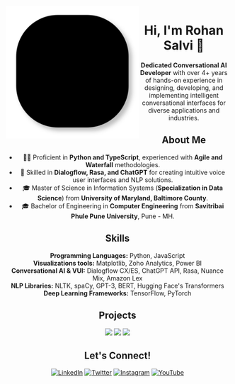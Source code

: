 <br />

<img src="lines.svg" align="left" width="300" />

<div align="center">
  <h1>Hi, I'm Rohan Salvi 👋</h1>
  <p><strong>Dedicated Conversational AI Developer</strong> with over 4+ years of hands-on experience in designing, developing, and implementing intelligent conversational interfaces for diverse applications and industries.</p>
  
  <h2>About Me</h2>
  <ul>
    <li>👨‍💻 Proficient in <strong>Python and TypeScript</strong>, experienced with <strong>Agile and Waterfall</strong> methodologies.</li>
    <li>🤖 Skilled in <strong>Dialogflow, Rasa, and ChatGPT</strong> for creating intuitive voice user interfaces and NLP solutions.</li>
    <li>🎓 Master of Science in Information Systems (<strong>Specialization in Data Science</strong>) from <strong>University of Maryland, Baltimore County</strong>.</li>
    <li>🎓 Bachelor of Engineering in <strong>Computer Engineering</strong> from <strong>Savitribai Phule Pune University</strong>, Pune - MH.</li>
  </ul>
  
  <h2>Skills</h2>
  <p><strong>Programming Languages:</strong> Python, JavaScript <br>
     <strong>Visualizations tools:</strong> Matplotlib, Zoho Analytics, Power BI <br>
     <strong>Conversational AI & VUI:</strong> Dialogflow CX/ES, ChatGPT API, Rasa, Nuance Mix, Amazon Lex <br>
     <strong>NLP Libraries:</strong> NLTK, spaCy, GPT-3, BERT, Hugging Face's Transformers <br>
     <strong>Deep Learning Frameworks:</strong> TensorFlow, PyTorch
  </p>
  
  <h2>Projects</h2>
  <!-- Replace # with your GitHub repository URLs -->
  <a href="#"><img src="https://img.shields.io/badge/-Project%201-green?style=for-the-badge&logo=github"></a>
  <a href="#"><img src="https://img.shields.io/badge/-Project%202-blue?style=for-the-badge&logo=github"></a>
  <a href="#"><img src="https://img.shields.io/badge/-Project%203-red?style=for-the-badge&logo=github"></a>
  
  <h2>Let's Connect!</h2>
  <!-- Replace # with your actual Social Media or Contact links -->
  <a href="https://www.linkedin.com/in/rohan-salvi-17483a143/"><img src="https://i.imgur.com/PXyIkWx.png" width="40" height="40" alt="LinkedIn"></a>
  <a href="https://twitter.com/C4Nuke"><img src="https://imgur.com/6UKZXAM.png" width="40" height="40" alt="Twitter"></a>
  <a href="https://www.instagram.com/salvi_rohan_/"><img src="https://i.imgur.com/OWdUupI.png" width="40" height="40" alt="Instagram"></a>
  <a href="https://www.youtube.com/channel/UCX8dtHT7owIgg3JzTff1OBg/"><img src="https://imgur.com/PMRCsrH.png" width="40" height="40" alt="YouTube"></a>
</div>

